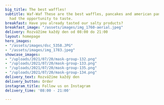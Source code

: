 ```yaml
---
big_title: The best waffles!
subtitle: Waf-Waf These are the best waffles, pancakes and american pancakes you have
  had the opportunity to taste.
breakfast: Have you already tasted our salty products?
breakfast_image: "/assets/images/img_1760-aerial.jpeg"
delivery: Rozvážíme každý den od 08:00 do 21:00
layout: homepage
hero_images:
- "/assets/images/dsc_5358.JPG"
- "/assets/images/img_1783.jpeg"
showcase_images:
- "/uploads/2021/07/20/mask-group-132.png"
- "/uploads/2021/07/20/mask-group-133.png"
- "/uploads/2021/07/20/mask-group-135.png"
- "/uploads/2021/07/20/mask-group-134.png"
delivery_text: Rozvážíme každý den
delivery_button: Order
instagram_title: Follow us on Instagram
delivery_time: '08:00 - 21:00'

---
```

